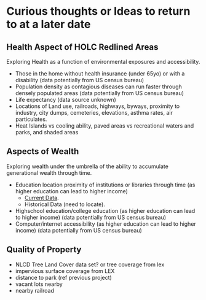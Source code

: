 # Curious thoughts or Ideas to return to at a later date

## Health Aspect of HOLC Redlined Areas
Exploring Health as a function of environmental exposures and accessibility.
- Those in the home without health insurance (under 65yo) or with a disability (data potentially from US census bureau)
- Population density as contagious diseases can run faster through densely populated areas (data potentially from US census bureau) 
- Life expectancy (data source unknown)
- Locations of Land use, railroads, highways, byways, proximity to industry, city dumps, cemeteries, elevations, asthma rates, air particulates. 
- Heat Islands vs cooling ability, paved areas vs recreational waters and parks, and shaded areas

## Aspects of Wealth
Exploring wealth under the umbrella of the ability to accumulate generational wealth through time.
- Education location proximity of institutions or libraries through time (as higher education can lead to higher income) 
    - [Current Data](https://data-lfucg.hub.arcgis.com/datasets/67c201f27cd24921a21c69a420f6cae1_0/explore?location=38.039783%2C-84.489022%2C12.21). 
    - Historical Data (need to locate).
- Highschool education/college education (as higher education can lead to higher income) (data potentially from US census bureau)
- Computer/internet accessibility (as higher education can lead to higher income) (data potentially from US census bureau)

## Quality of Property
- NLCD Tree Land Cover data set? or tree coverage from lex
- impervious surface coverage from LEX
- distance to park (ref previous project)
- vacant lots nearby
- nearby railroad
